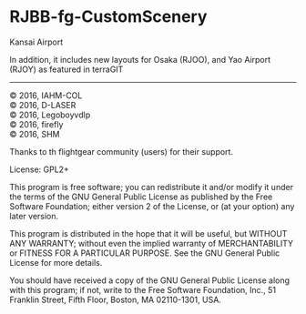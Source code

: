 # RJBB-fg-CustomScenery
Kansai Airport

In addition, it includes new layouts for Osaka (RJOO), and Yao Airport (RJOY)
as featured in terraGIT

***
:copyright: 2016, IAHM-COL <br>
:copyright: 2016, D-LASER <br>
:copyright: 2016, Legoboyvdlp <br>
:copyright: 2016, firefly <br>
:copyright: 2016, SHM <br>

Thanks to th flightgear community (users) for their support.

License: GPL2+

This program is free software; you can redistribute it and/or
modify it under the terms of the GNU General Public License
as published by the Free Software Foundation; either version 2
of the License, or (at your option) any later version.

This program is distributed in the hope that it will be useful,
but WITHOUT ANY WARRANTY; without even the implied warranty of
MERCHANTABILITY or FITNESS FOR A PARTICULAR PURPOSE.  See the
GNU General Public License for more details.

You should have received a copy of the GNU General Public License
along with this program; if not, write to the Free Software
Foundation, Inc., 51 Franklin Street, Fifth Floor, Boston, MA  02110-1301, USA.

